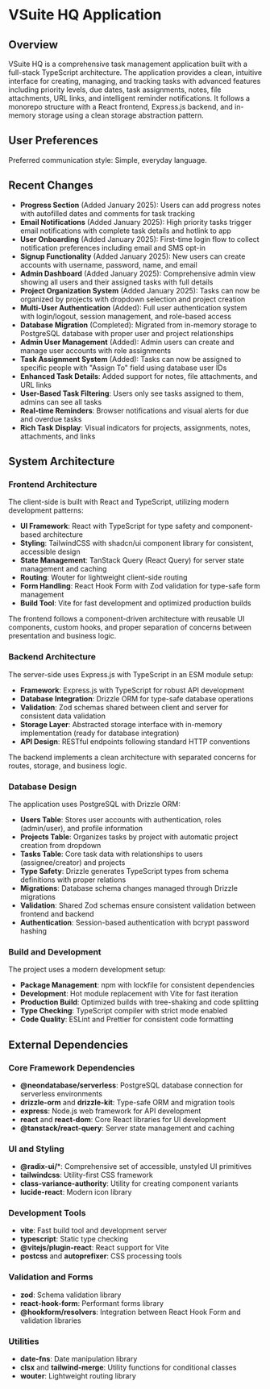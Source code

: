 # VSuite HQ Application

## Overview

VSuite HQ is a comprehensive task management application built with a full-stack TypeScript architecture. The application provides a clean, intuitive interface for creating, managing, and tracking tasks with advanced features including priority levels, due dates, task assignments, notes, file attachments, URL links, and intelligent reminder notifications. It follows a monorepo structure with a React frontend, Express.js backend, and in-memory storage using a clean storage abstraction pattern.

## User Preferences

Preferred communication style: Simple, everyday language.

## Recent Changes

- **Progress Section** (Added January 2025): Users can add progress notes with autofilled dates and comments for task tracking
- **Email Notifications** (Added January 2025): High priority tasks trigger email notifications with complete task details and hotlink to app
- **User Onboarding** (Added January 2025): First-time login flow to collect notification preferences including email and SMS opt-in
- **Signup Functionality** (Added January 2025): New users can create accounts with username, password, name, and email
- **Admin Dashboard** (Added January 2025): Comprehensive admin view showing all users and their assigned tasks with full details
- **Project Organization System** (Added January 2025): Tasks can now be organized by projects with dropdown selection and project creation
- **Multi-User Authentication** (Added): Full user authentication system with login/logout, session management, and role-based access
- **Database Migration** (Completed): Migrated from in-memory storage to PostgreSQL database with proper user and project relationships
- **Admin User Management** (Added): Admin users can create and manage user accounts with role assignments
- **Task Assignment System** (Added): Tasks can now be assigned to specific people with "Assign To" field using database user IDs
- **Enhanced Task Details**: Added support for notes, file attachments, and URL links
- **User-Based Task Filtering**: Users only see tasks assigned to them, admins can see all tasks
- **Real-time Reminders**: Browser notifications and visual alerts for due and overdue tasks
- **Rich Task Display**: Visual indicators for projects, assignments, notes, attachments, and links

## System Architecture

### Frontend Architecture

The client-side is built with React and TypeScript, utilizing modern development patterns:

- **UI Framework**: React with TypeScript for type safety and component-based architecture
- **Styling**: TailwindCSS with shadcn/ui component library for consistent, accessible design
- **State Management**: TanStack Query (React Query) for server state management and caching
- **Routing**: Wouter for lightweight client-side routing
- **Form Handling**: React Hook Form with Zod validation for type-safe form management
- **Build Tool**: Vite for fast development and optimized production builds

The frontend follows a component-driven architecture with reusable UI components, custom hooks, and proper separation of concerns between presentation and business logic.

### Backend Architecture

The server-side uses Express.js with TypeScript in an ESM module setup:

- **Framework**: Express.js with TypeScript for robust API development
- **Database Integration**: Drizzle ORM for type-safe database operations
- **Validation**: Zod schemas shared between client and server for consistent data validation
- **Storage Layer**: Abstracted storage interface with in-memory implementation (ready for database integration)
- **API Design**: RESTful endpoints following standard HTTP conventions

The backend implements a clean architecture with separated concerns for routes, storage, and business logic.

### Database Design

The application uses PostgreSQL with Drizzle ORM:

- **Users Table**: Stores user accounts with authentication, roles (admin/user), and profile information
- **Projects Table**: Organizes tasks by project with automatic project creation from dropdown
- **Tasks Table**: Core task data with relationships to users (assignee/creator) and projects
- **Type Safety**: Drizzle generates TypeScript types from schema definitions with proper relations
- **Migrations**: Database schema changes managed through Drizzle migrations
- **Validation**: Shared Zod schemas ensure consistent validation between frontend and backend
- **Authentication**: Session-based authentication with bcrypt password hashing

### Build and Development

The project uses a modern development setup:

- **Package Management**: npm with lockfile for consistent dependencies
- **Development**: Hot module replacement with Vite for fast iteration
- **Production Build**: Optimized builds with tree-shaking and code splitting
- **Type Checking**: TypeScript compiler with strict mode enabled
- **Code Quality**: ESLint and Prettier for consistent code formatting

## External Dependencies

### Core Framework Dependencies

- **@neondatabase/serverless**: PostgreSQL database connection for serverless environments
- **drizzle-orm** and **drizzle-kit**: Type-safe ORM and migration tools
- **express**: Node.js web framework for API development
- **react** and **react-dom**: Core React libraries for UI development
- **@tanstack/react-query**: Server state management and caching

### UI and Styling

- **@radix-ui/***: Comprehensive set of accessible, unstyled UI primitives
- **tailwindcss**: Utility-first CSS framework
- **class-variance-authority**: Utility for creating component variants
- **lucide-react**: Modern icon library

### Development Tools

- **vite**: Fast build tool and development server
- **typescript**: Static type checking
- **@vitejs/plugin-react**: React support for Vite
- **postcss** and **autoprefixer**: CSS processing tools

### Validation and Forms

- **zod**: Schema validation library
- **react-hook-form**: Performant forms library
- **@hookform/resolvers**: Integration between React Hook Form and validation libraries

### Utilities

- **date-fns**: Date manipulation library
- **clsx** and **tailwind-merge**: Utility functions for conditional classes
- **wouter**: Lightweight routing library